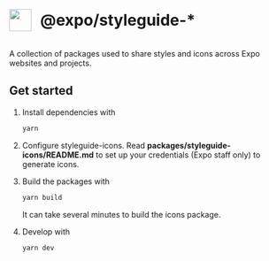<div style="display: flex; gap: 16px; align-items: center; margin-bottom: 2rem;">
<img src="https://user-images.githubusercontent.com/6455018/218336661-5380d173-79a6-4238-80b4-dc971c34b1d3.png" height="40" width="40"/>
<h1 style="border: none; margin: 0;">@expo/styleguide-*</h1>
</div>

A collection of packages used to share styles and icons across Expo websites and projects.

## Get started

1. Install dependencies with

    ```bash
    yarn
    ```

2. Configure styleguide-icons. Read **packages/styleguide-icons/README.md** to set up your credentials (Expo staff only) to generate icons.

3. Build the packages with

    ```bash
    yarn build
    ```

    It can take several minutes to build the icons package.

4. Develop with

    ```bash
    yarn dev
    ```
